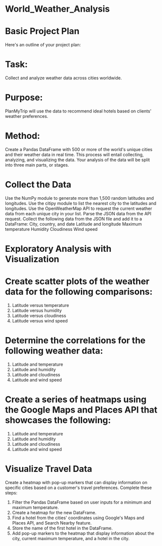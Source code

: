 # World_Weather_Analysis

# Basic Project Plan
Here's an outline of your project plan:

# Task: 
Collect and analyze weather data across cities worldwide.

# Purpose: 
PlanMyTrip will use the data to recommend ideal hotels based on clients' weather preferences.

# Method: 
Create a Pandas DataFrame with 500 or more of the world's unique cities and their weather data in real time. 
This process will entail collecting, analyzing, and visualizing the data.
Your analysis of the data will be split into three main parts, or stages.

# Collect the Data

Use the NumPy module to generate more than 1,500 random latitudes and longitudes.
Use the citipy module to list the nearest city to the latitudes and longitudes.
Use the OpenWeatherMap API to request the current weather data from each unique city in your list.
Parse the JSON data from the API request.
Collect the following data from the JSON file and add it to a DataFrame:
City, country, and date
Latitude and longitude
Maximum temperature
Humidity
Cloudiness
Wind speed

# Exploratory Analysis with Visualization

# Create scatter plots of the weather data for the following comparisons:

1. Latitude versus temperature
2. Latitude versus humidity
3. Latitude versus cloudiness
4. Latitude versus wind speed

# Determine the correlations for the following weather data:

1. Latitude and temperature
2. Latitude and humidity
3. Latitude and cloudiness
4. Latitude and wind speed

# Create a series of heatmaps using the Google Maps and Places API that showcases the following:

1. Latitude and temperature
2. Latitude and humidity
3. Latitude and cloudiness
4. Latitude and wind speed

# Visualize Travel Data

Create a heatmap with pop-up markers that can display information on specific cities based on a customer's travel preferences. Complete these steps:

1. Filter the Pandas DataFrame based on user inputs for a minimum and maximum temperature.
2. Create a heatmap for the new DataFrame.
3. Find a hotel from the cities' coordinates using Google's Maps and Places API, and Search Nearby feature.
4. Store the name of the first hotel in the DataFrame.
5. Add pop-up markers to the heatmap that display information about the city, current maximum temperature, and a hotel in the city.

